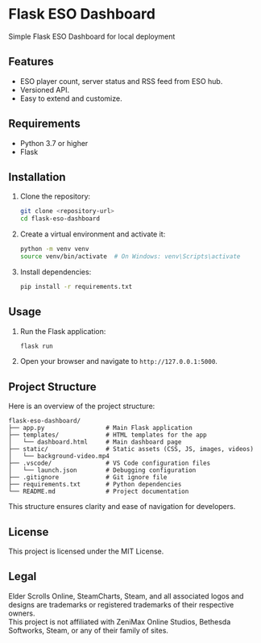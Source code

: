 # Flask ESO Dashboard

Simple Flask ESO Dashboard for local deployment

## Features

- ESO player count, server status and RSS feed from ESO hub.
- Versioned API.
- Easy to extend and customize.

## Requirements

- Python 3.7 or higher
- Flask

## Installation

1. Clone the repository:
    ```bash
    git clone <repository-url>
    cd flask-eso-dashboard
    ```

2. Create a virtual environment and activate it:
    ```bash
    python -m venv venv
    source venv/bin/activate  # On Windows: venv\Scripts\activate
    ```

3. Install dependencies:
    ```bash
    pip install -r requirements.txt
    ```

## Usage

1. Run the Flask application:
    ```bash
    flask run
    ```

2. Open your browser and navigate to `http://127.0.0.1:5000`.

## Project Structure

Here is an overview of the project structure:

```
flask-eso-dashboard/
├── app.py                 # Main Flask application
├── templates/             # HTML templates for the app
│   └── dashboard.html     # Main dashboard page
├── static/                # Static assets (CSS, JS, images, videos)
│   └── background-video.mp4
├── .vscode/               # VS Code configuration files
│   └── launch.json        # Debugging configuration
├── .gitignore             # Git ignore file
├── requirements.txt       # Python dependencies
└── README.md              # Project documentation
```

This structure ensures clarity and ease of navigation for developers.

## License

This project is licensed under the MIT License.

## Legal

Elder Scrolls Online, SteamCharts, Steam, and all associated logos and designs are trademarks or registered trademarks of their respective owners.  
This project is not affiliated with ZeniMax Online Studios, Bethesda Softworks, Steam, or any of their family of sites.